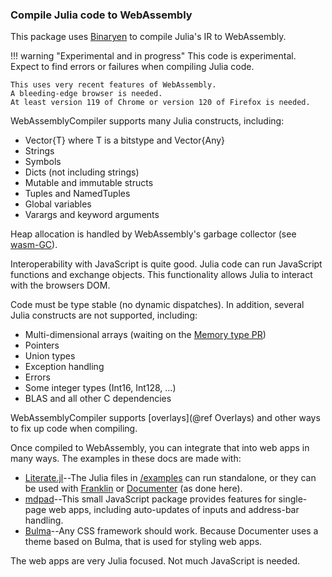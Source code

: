 ### Compile Julia code to WebAssembly

This package uses [Binaryen](https://github.com/WebAssembly/binaryen/) to compile Julia's IR to WebAssembly.

!!! warning "Experimental and in progress"
    This code is experimental. Expect to find errors or failures when compiling Julia code.

    This uses very recent features of WebAssembly. 
    A bleeding-edge browser is needed. 
    At least version 119 of Chrome or version 120 of Firefox is needed.

WebAssemblyCompiler supports many Julia constructs, including:

* Vector{T} where T is a bitstype and Vector{Any}
* Strings
* Symbols
* Dicts (not including strings)
* Mutable and immutable structs
* Tuples and NamedTuples
* Global variables
* Varargs and keyword arguments

Heap allocation is handled by WebAssembly's garbage collector (see [wasm-GC](https://github.com/WebAssembly/gc)).

Interoperability with JavaScript is quite good. Julia code can run JavaScript functions and exchange objects. This functionality allows Julia to interact with the browsers DOM.

Code must be type stable (no dynamic dispatches). In addition, several Julia constructs are not supported, including:

* Multi-dimensional arrays (waiting on the [Memory type PR](https://github.com/JuliaLang/julia/pull/51319))
* Pointers
* Union types
* Exception handling
* Errors
* Some integer types (Int16, Int128, ...)
* BLAS and all other C dependencies

WebAssemblyCompiler supports [overlays](@ref Overlays) and other ways to fix up code when compiling.

Once compiled to WebAssembly, you can integrate that into web apps in many ways.
The examples in these docs are made with:
* [Literate.jl](https://fredrikekre.github.io/Literate.jl/v2/)--The Julia files in [/examples](https://github.com/tshort/WebAssemblyCompiler.jl/tree/main/examples/) can run standalone, or they can be used with [Franklin](https://franklinjl.org/) or [Documenter](https://documenter.juliadocs.org/stable/) (as done here).
* [mdpad](https://mdpad.netlify.app/)--This small JavaScript package provides features for single-page web apps, including auto-updates of inputs and address-bar handling.
* [Bulma](https://bulma.io/)--Any CSS framework should work. Because Documenter uses a theme based on Bulma, that is used for styling web apps.

The web apps are very Julia focused. Not much JavaScript is needed.
